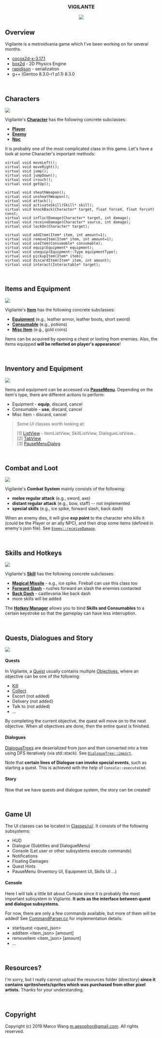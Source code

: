 
<div align="center">
<h3>VIGILANTE</h3>
<img src="/.meta/demo.gif">
</div>

## Overview
Vigilante is a metroidvania game which I've been working on for several months.

* [cocos2d-x-3.17.1](https://cocos2d-x.org/filedown/cocos2d-x-3.17.1)
* [box2d](https://box2d.org/) - 2D Physics Engine
* [rapidjson](http://rapidjson.org/) - serialization
* g++ (Gentoo 8.3.0-r1 p1.1) 8.3.0
<br>

## Characters
![](https://raw.githubusercontent.com/aesophor/Vigilante/master/.meta/character.jpg)

Vigilante's **[Character](https://github.com/aesophor/Vigilante/blob/master/Classes/character/Character.h)** has the following concrete subclasses:
* **[Player](https://github.com/aesophor/Vigilante/blob/master/Classes/character/Player.h)**
* **[Enemy](https://github.com/aesophor/Vigilante/blob/master/Classes/character/Enemy.h)**
* **[Npc](https://github.com/aesophor/Vigilante/blob/master/Classes/character/Npc.h)**

It is probably one of the most complicated class in this game. Let's have a look at some Character's important methods:
```
virtual void moveLeft();
virtual void moveRight();
virtual void jump();
virtual void jumpDown();
virtual void crouch();
virtual void getUp();

virtual void sheathWeapon();
virtual void unsheathWeapon();
virtual void attack();
virtual void activateSkill(Skill* skill);
virtual void knockBack(Character* target, float forceX, float forceY) const;
virtual void inflictDamage(Character* target, int damage);
virtual void receiveDamage(Character* source, int damage);
virtual void lockOn(Character* target);

virtual void addItem(Item* item, int amount=1);
virtual void removeItem(Item* item, int amount=1);
virtual void useItem(Consumable* consumable);
virtual void equip(Equipment* equipment);
virtual void unequip(Equipment::Type equipmentType);
virtual void pickupItem(Item* item);
virtual void discardItem(Item* item, int amount);
virtual void interact(Interactable* target);
```
<br>

## Items and Equipment
![](https://raw.githubusercontent.com/aesophor/Vigilante/master/.meta/item.png)

Vigilante's **[Item](https://github.com/aesophor/Vigilante/blob/master/Classes/item/Item.h)** has the following concrete subclasses:
* **[Equipment](https://github.com/aesophor/Vigilante/blob/master/Classes/item/Equipment.h)** (e.g., leather armor, leather boots, short sword)
* **[Consumable](https://github.com/aesophor/Vigilante/blob/master/Classes/item/Consumable.h)** (e.g., potions)
* **[Misc Item](https://github.com/aesophor/Vigilante/blob/master/Classes/item/MiscItem.h)** (e.g., gold coins)

Items can be acquired by opening a chest or looting from enemies. Also, the items equipped **will be reflected on player's appearance**! 

<br>

## Inventory and Equipment
![](https://raw.githubusercontent.com/aesophor/Vigilante/master/.meta/inventory_equipment.gif)

Items and equipment can be accessed via **[PauseMenu](https://github.com/aesophor/Vigilante/blob/master/Classes/ui/pause_menu/PauseMenu.h)**. Depending on the item's type, there are different actions to perform:
* Equipment - **equip**, discard, cancel
* Consumable - **use**, discard, cancel
* Misc Item - discard, cancel

> Some UI classes worth looking at:
> 
> [1] [ListView](https://github.com/aesophor/Vigilante/blob/master/Classes/ui/ListView.h) - ItemListView, SkillListView, DialogueListView...    
> [2] [TabView](https://github.com/aesophor/Vigilante/blob/master/Classes/ui/TabView.h)    
> [3] [PauseMenuDialog](https://github.com/aesophor/Vigilante/blob/master/Classes/ui/pause_menu/PauseMenuDialog.h)    

<br>

## Combat and Loot
![](https://raw.githubusercontent.com/aesophor/Vigilante/master/.meta/combat.gif)

Vigilante's **Combat System** mainly consists of the following:
* **melee regular attack** (e.g., sword, axe)
* **distant regular attack**  (e.g., bow, staff) -- not implemented
* **special skills** (e.g., ice spike, forward slash, back dash)

When an enemy dies, it will give **exp point** to the character who kills it (could be the Player or an ally NPC), and then drop some items (defined in enemy's json file). See [`Enemy::receiveDamage`]([https://github.com/aesophor/Vigilante/blob/master/Classes/character/Enemy.cc#L87](https://github.com/aesophor/Vigilante/blob/master/Classes/character/Enemy.cc#L87)).

<br>

## Skills and Hotkeys
![](https://raw.githubusercontent.com/aesophor/Vigilante/master/.meta/skill.png)

Vigilante's **[Skill](https://github.com/aesophor/Vigilante/blob/master/Classes/item/Item.h)** has the following concrete subclasses:
* **[Magical Missile](https://github.com/aesophor/Vigilante/blob/master/Classes/skill/MagicalMissile.h)** - e.g., ice spike. Fireball can use this class too
* **[Forward Slash](https://github.com/aesophor/Vigilante/blob/master/Classes/skill/ForwardSlash.h)** - rushes forward an slash the enemies contacted
* **[Back Dash](https://github.com/aesophor/Vigilante/blob/master/Classes/skill/BackDash.h)** - castlevania like back dash
* more skills will be added

The **[Hotkey Manager](https://github.com/aesophor/Vigilante/blob/master/Classes/input/HotkeyManager.h)** allows you to bind **Skills and Consumables** to a certain keystroke so that the gameplay can have less interruption.

<br>

## Quests, Dialogues and Story
![](https://raw.githubusercontent.com/aesophor/Vigilante/master/.meta/dialogue_quest.gif)

#### Quests
In Vigilante, a [Quest](https://github.com/aesophor/Vigilante/tree/master/Classes/quest) usually contains multiple [Objectives](https://github.com/aesophor/Vigilante/blob/master/Classes/quest/Quest.h#L19), where an objective can be one of the following:
* [Kill](https://github.com/aesophor/Vigilante/blob/master/Classes/quest/KillTargetObjective.h)
* [Collect](https://github.com/aesophor/Vigilante/blob/master/Classes/quest/CollectItemObjective.h)
* Escort (not added)
* Delivery (not added)
* Talk to (not added)
* ...

By completing the current objective, the quest will move on to the next objective. When all objectives are done, then the entire quest is finished.

#### Dialogues
[DialogueTrees](https://github.com/aesophor/Vigilante/blob/master/Classes/gameplay/DialogueTree.h) are deserialized from json and then converted into a tree using DFS iteratively (via std::stack). See [`DialogueTree::import`](https://github.com/aesophor/Vigilante/blob/master/Classes/gameplay/DialogueTree.cc#L39).

Note that **certain lines of Dialogue can invoke special events**, such as starting a quest. This is achieved with the help of  `Console::executeCmd`.

#### Story
Now that we have quests and dialogue system, the story can be created!

<br>

## Game UI
The UI classes can be located in [Classes/ui/](https://github.com/aesophor/Vigilante/tree/master/Classes/ui/). It consists of the following subsystems:
* HUD
* Dialogue (Subtitles and DialogueMenu)
* Console (Let user or other subsystems execute commands)
* Notifications
* Floating Damages
* Quest Hints
* PauseMenu (Inventory UI, Equipment UI, Skills UI ...)

#### Console
Here I will talk a little bit about Console since it is probably the most important subsystem in Vigilante. **It acts as the interface between quest and dialogue subsystems.**

For now, there are only a few commands available, but more of them will be added! See [CommandParser.cc](https://github.com/aesophor/Vigilante/blob/master/Classes/ui/console/CommandParser.cc) for implementation details.
* startquest \<quest_json\>
* additem \<item_json\> [amount]
* removeitem \<item_json\> [amount]
* ...

<br>

## Resources?
I'm sorry, but I really cannot upload the resources folder (directory) **since it contains spritesheets/sprites which was purchased from other pixel artists.** Thanks for your understanding.

<br>

## Copyright
Copyright (c) 2019 Marco Wang <m.aesophor@gmail.com>. All rights reserved.
